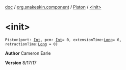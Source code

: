[doc](../../index.md) / [org.snakeskin.component](../index.md) / [Piston](index.md) / [&lt;init&gt;](./-init-.md)

# &lt;init&gt;

`Piston(port: `[`Int`](https://kotlinlang.org/api/latest/jvm/stdlib/kotlin/-int/index.html)`, pcm: `[`Int`](https://kotlinlang.org/api/latest/jvm/stdlib/kotlin/-int/index.html)` = 0, extensionTime: `[`Long`](https://kotlinlang.org/api/latest/jvm/stdlib/kotlin/-long/index.html)` = 0, retractionTime: `[`Long`](https://kotlinlang.org/api/latest/jvm/stdlib/kotlin/-long/index.html)` = 0)`

**Author**
Cameron Earle

**Version**
8/17/17

